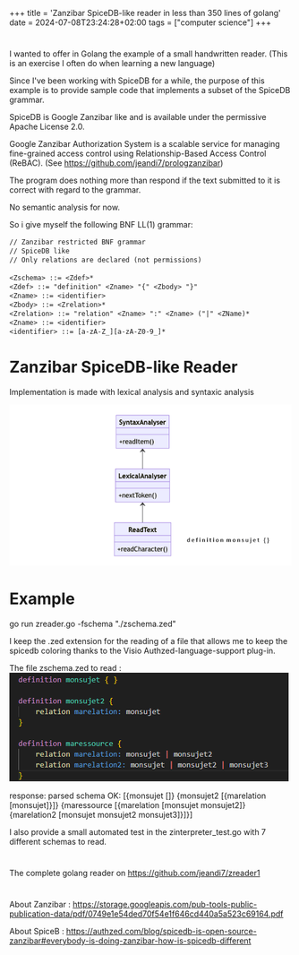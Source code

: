 +++
title = 'Zanzibar SpiceDB-like reader in less than 350 lines of golang'
date = 2024-07-08T23:24:28+02:00
tags = ["computer science"]
+++

#

I wanted to offer in Golang the example of a small handwritten reader.
(This is an exercise I often do when learning a new language)

Since I've been working with SpiceDB for a while, the purpose of this example is to provide sample code that implements a subset of the SpiceDB grammar.

SpiceDB is Google Zanzibar like and is available under the permissive Apache License 2.0. 

Google Zanzibar Authorization System is a scalable service for managing fine-grained access control using Relationship-Based Access Control (ReBAC).
(See https://github.com/jeandi7/prologzanzibar)

The program does nothing more than respond if the text submitted to it is correct with regard to the grammar.

No semantic analysis for now.

So i give myself the following BNF LL(1) grammar:


```
// Zanzibar restricted BNF grammar
// SpiceDB like
// Only relations are declared (not permissions)

<Zschema> ::= <Zdef>*
<Zdef> ::= "definition" <Zname> "{" <Zbody> "}"
<Zname> ::= <identifier>
<Zbody> ::= <Zrelation>*
<Zrelation> ::= "relation" <Zname> ":" <Zname> ("|" <ZName)*
<Zname> ::= <identifier>
<identifier> ::= [a-zA-Z_][a-zA-Z0-9_]*

```

# Zanzibar SpiceDB-like Reader

Implementation is made with lexical analysis and syntaxic analysis

![reader](./images/zreader1.gif)


# Example

go run  zreader.go -fschema "./zschema.zed"

I keep the .zed extension for the reading of a file that allows me to keep the spicedb coloring thanks to the Visio Authzed-language-support plug-in.

The file zschema.zed to read :
![file](./images/zschema.png)

response: parsed schema OK: [{monsujet []} {monsujet2 [{marelation [monsujet]}]} {maressource [{marelation [monsujet monsujet2]} {marelation2 [monsujet monsujet2 monsujet3]}]}]

I also provide a small automated test in the zinterpreter_test.go with 7 different schemas to read.

# 

The complete golang reader on https://github.com/jeandi7/zreader1

# 
About Zanzibar : https://storage.googleapis.com/pub-tools-public-publication-data/pdf/0749e1e54ded70f54e1f646cd440a5a523c69164.pdf

About SpiceB : https://authzed.com/blog/spicedb-is-open-source-zanzibar#everybody-is-doing-zanzibar-how-is-spicedb-different
